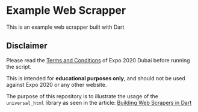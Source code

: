 # Example Web Scrapper

This is an example web scrapper built with Dart

## Disclaimer

Please read the [Terms and Conditions](https://www.expo2020dubai.com/en/legal/terms-and-conditions) of Expo 2020 Dubai before running the script.

This is intended for **educational purposes only**, and should not be used against Expo 2020 or any other website.

The purpose of this repository is to illustrate the usage of the `universal_html` library as seen in the article: [Building Web Scrapers in Dart](https://gpalma.pt/blog/web-scrappers-in-dart/)
